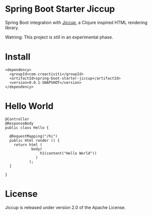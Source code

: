# Spring Boot Starter Jiccup

Spring Boot integration with [Jiccup](https://github.com/creactiviti/jiccup), a Clojure inspired HTML rendering library.

Watning: This project is still in an experimental phase. 

# Install

```
<dependency>
  <groupId>com.creactiviti</groupId>
  <artifactId>spring-boot-starter-jiccup</artifactId>
  <version>0.0.1-SNAPSHOT</version>
</dependency>
```

# Hello World

```
@Controller
@ResponseBody
public class Hello {
  
  @RequestMapping("/hi")
  public Html render () {
    return html (
            body(
                h1(content("Hello World"))
              )
           );
  }
  
}
```

# License

Jiccup is released under version 2.0 of the Apache License.